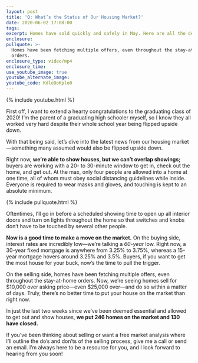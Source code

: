 ```yaml
---
layout: post
title: 'Q: What’s the Status of Our Housing Market?'
date: 2020-06-02 17:08:00
tags:
excerpt: Homes have sold quickly and safely in May. Here are all the details
enclosure:
pullquote: >-
  Homes have been fetching multiple offers, even throughout the stay-at-home
  orders.
enclosure_type: video/mp4
enclosure_time:
use_youtube_image: true
youtube_alternate_image:
youtube_code: KdleOoKplo0
---
```


{% include youtube.html %}

First off, I want to extend a hearty congratulations to the graduating class of 2020\! I’m the parent of a graduating high schooler myself, so I know they all worked very hard despite their whole school year being flipped upside down.&nbsp;

With that being said, let’s dive into the latest news from our housing market—something many assumed would also be flipped upside down.&nbsp;

Right now, **we’re able to show houses, but we can’t overlap showings;** buyers are working with a 20- to 30-minute window to get in, check out the home, and get out. At the max, only four people are allowed into a home at one time, all of whom must obey social distancing guidelines while inside. Everyone is required to wear masks and gloves, and touching is kept to an absolute minimum.&nbsp;

{% include pullquote.html %}

Oftentimes, I’ll go in before a scheduled showing time to open up all interior doors and turn on lights throughout the home so that switches and knobs don’t have to be touched by several other people.&nbsp;

**Now is a good time to make a move on the market.** On the buying side, interest rates are incredibly low—we’re talking a *60-year* low. Right now, a 30-year fixed mortgage is anywhere from 3.25% to 3.75%, whereas a 15-year mortgage hovers around 3.25% and 3.5%. Buyers, if you want to get the most house for your buck, now’s the time to pull the trigger.&nbsp;

On the selling side, homes have been fetching multiple offers, even throughout the stay-at-home orders. Now, we’re seeing homes sell for $10,000 over asking price—even $25,000 over—and do so within a matter of days. Truly, there’s no better time to put your house on the market than right now.&nbsp;

In just the last two weeks since we’ve been deemed essential and allowed to get out and show houses, **we put 246 homes on the market and 130 have closed.&nbsp;**

If you’ve been thinking about selling or want a free market analysis where I’ll outline the do’s and don’ts of the selling process, give me a call or send an email. I’m always here to be a resource for you, and I look forward to hearing from you soon\!